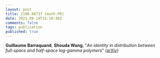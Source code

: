 ```yaml
---
layout: post
title: 2108.08737 [math.PR]
date: 2021-08-19T15:10:40Z
comments: false
tags: publication
published: true
---
```


<b>Guillaume Barraquand</b>, <b>Shouda Wang</b>, "<i>An identity in distribution between full-space and half-space log-gamma  polymers</i>" ([arXiv](http://arxiv.org/abs/2108.08737v2))
